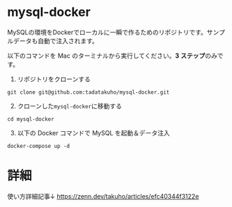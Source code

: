 # mysql-docker

MySQLの環境をDockerでローカルに一瞬で作るためのリポジトリです。サンプルデータも自動で注入されます。

以下のコマンドを Mac のターミナルから実行してください。**3 ステップ**のみです。

1. リポジトリをクローンする

```
git clone git@github.com:tadatakuho/mysql-docker.git
```

2. クローンした`mysql-docker`に移動する

```
cd mysql-docker
```

3. 以下の Docker コマンドで MySQL を起動＆データ注入

```
docker-compose up -d
```


# 詳細

使い方詳細記事↓
https://zenn.dev/takuho/articles/efc40344f3122e
